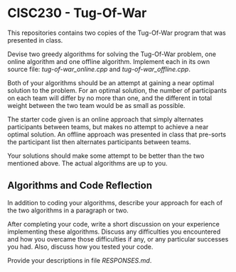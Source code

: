 # CISC230 - Tug-Of-War

This repositories contains two copies of the Tug-Of-War program that was
presented in class.

Devise two greedy algorithms for solving the Tug-Of-War problem, one online
algorithm and one offline algorithm. Implement each in its own source file:
*tug-of-war_online.cpp* and *tug-of-war_offline.cpp*.

Both of your algorithms should be an attempt at gaining a near optimal 
solution to the problem. For an optimal solution, the number of participants
on each team will differ by no more than one, and the different in total
weight between the two team would be as small as possible.

The starter code given is an online approach that simply alternates
participants between teams, but makes no attempt to achieve a near optimal
solution. An offline approach was presented in class that pre-sorts the
participant list then alternates participants between teams.

Your solutions should make some attempt to be better than the two mentioned
above. The actual algorithms are up to you.

## Algorithms and Code Reflection

In addition to coding your algorithms, describe your approach for each
of the two algorithms in a paragraph or two.

After completing your code, write a short discussion on your experience
implementing these algorithms. Discuss any difficulties you encountered
and how you overcame those difficulties if any, or any particular successes
you had.
Also, discuss how you tested your code.

Provide your descriptions in file *RESPONSES.md*.
